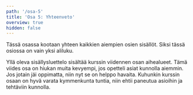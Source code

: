 ```yaml
---
path: '/osa-5'
title: 'Osa 5: Yhteenveto'
overview: true
hidden: false
---
```




Tässä osassa kootaan yhteen kaikkien aiempien osien sisällöt. Siksi tässä osiossa on vain yksi aliluku.


<please-login></please-login>

<pages-in-this-section></pages-in-this-section>

Yllä oleva sisällysluettelo sisältää kurssin viidennen osan aihealueet. Tämä viides osa on hiukan muita kevyempi, jos opetteli asiat kunnolla aiemmin. Jos jotain jäi oppimatta, niin nyt se on helppo havaita. Kuhunkin kurssin osaan on hyvä varata kymmenkunta tuntia, niin ehtii paneutua asioihin ja tehtäviin kunnolla.


<exercises-in-this-section></exercises-in-this-section>
